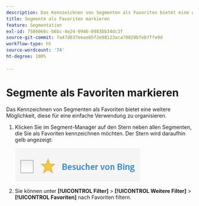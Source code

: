 ```yaml
---
description: Das Kennzeichnen von Segmenten als Favoriten bietet eine weitere Möglichkeit, diese für eine einfache Verwendung zu organisieren.
title: Segmente als Favoriten markieren
feature: Segmentation
exl-id: 7586066c-b6bc-4e24-9946-0983bb34dc3f
source-git-commit: 7a47d837eeae65f2e98123aca78029bfeb7ffe9d
workflow-type: ht
source-wordcount: '74'
ht-degree: 100%

---
```


# Segmente als Favoriten markieren

Das Kennzeichnen von Segmenten als Favoriten bietet eine weitere Möglichkeit, diese für eine einfache Verwendung zu organisieren.

1. Klicken Sie im Segment-Manager auf den Stern neben allen Segmenten, die Sie als Favoriten kennzeichnen möchten. Der Stern wird daraufhin gelb angezeigt:

   ![](assets/favorites.png)

1. Sie können unter **[!UICONTROL Filter]** > **[!UICONTROL Weitere Filter]** > **[!UICONTROL Favoriten]** nach Favoriten filtern.
